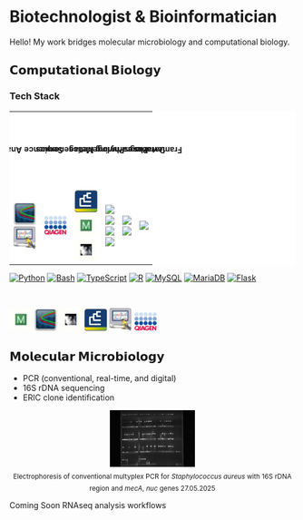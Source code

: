 # Biotechnologist & Bioinformatician
Hello! My work bridges molecular microbiology and computational biology.

## **𝗖𝗼𝗺𝗽𝘂𝘁𝗮𝘁𝗶𝗼𝗻𝗮𝗹 𝗕𝗶𝗼𝗹𝗼𝗴𝘆**

### Tech Stack

<table style="background-color: white; border-collapse: collapse;">
  <tr>
    <th style="transform: rotate(90deg); writing-mode: vertical-lr; text-align: left; padding: 0 5px;">Sequence Analyses</th>
    <th style="transform: rotate(90deg); writing-mode: vertical-lr; text-align: left; padding: 0 5px;">Metagenomics</th>
    <th style="transform: rotate(90deg); writing-mode: vertical-lr; text-align: left; padding: 0 5px;">Phylogenetics</th>
    <th style="transform: rotate(90deg); writing-mode: vertical-lr; text-align: left; padding: 0 5px;">Programming</th>
    <th style="transform: rotate(90deg); writing-mode: vertical-lr; text-align: left; padding: 0 5px;">Databases</th>
    <th style="transform: rotate(90deg); writing-mode: vertical-lr; text-align: left; padding: 0 5px;">Frameworks</th>
  </tr>
  <tr>
    <td align="center">
      <a href="https://technelysium.com.au/wp/chromas/">
        <img src="Chromas.jpg" alt="Chromas" width="40"/>
      </a><br>
      <a href="https://digitalworldbiology.com/FinchTV">
        <img src="FinchTV.jpg" alt="FinchTV" width="40"/>
      </a>
    </td>
    <td align="center">
      <a href="https://www.qiagen.com/us/resources/resourcedetail?id=def90e09-0c22-4dad-ba8d-820fedb5ec0d&lang=en">
        <img src="Qiacuity.jpg" alt="Qiacuity" width="40"/>
      </a>
    </td>
    <td align="center">
      <a href="https://www.bockytech.com.tw/PDF-File/bn_brochure.pdf">
        <img src="Bionumerics.jpg" alt="BIONUMERICS" width="40"/>
      </a><br>
      <a href="https://www.megasoftware.net/">
        <img src="Mega.jpg" alt="MEGA" width="40"/>
      </a><br>
      <a href="http://tree.bio.ed.ac.uk/software/Figtree/">
        <img src="Figtree.jpg" alt="FigTree" width="40"/>
      </a>
    </td>
    <td align="center">
      <a href="https://www.python.org/">
        <img src="https://cdn.jsdelivr.net/gh/devicons/devicon/icons/python/python-original.svg" width="40" />
      </a><br>
      <a href="https://www.gnu.org/software/bash/">
        <img src="https://cdn.jsdelivr.net/gh/devicons/devicon/icons/bash/bash-original.svg" width="40" />
      </a><br>
      <a href="https://www.typescriptlang.org/">
        <img src="https://cdn.jsdelivr.net/gh/devicons/devicon/icons/typescript/typescript-original.svg" width="40" />
      </a><br>
      <a href="https://www.r-project.org/">
        <img src="https://cdn.jsdelivr.net/gh/devicons/devicon/icons/r/r-original.svg" width="40" />
      </a>
    </td>
    <td align="center">
      <a href="https://www.mysql.com/">
        <img src="https://cdn.jsdelivr.net/gh/devicons/devicon/icons/mysql/mysql-original.svg" width="40" />
      </a><br>
      <a href="https://mariadb.org/">
        <img src="https://cdn.jsdelivr.net/gh/devicons/devicon/icons/mariadb/mariadb-original.svg" width="40" />
      </a>
    </td>
    <td align="center">
      <a href="https://flask.palletsprojects.com/">
        <img src="https://cdn.jsdelivr.net/gh/devicons/devicon/icons/flask/flask-original.svg" width="40" />
      </a>
    </td>
  </tr>
</table>


[<img src="https://cdn.jsdelivr.net/gh/devicons/devicon/icons/python/python-original.svg" alt="Python" width="40"/>](https://www.python.org/)
[<img src="https://cdn.jsdelivr.net/gh/devicons/devicon/icons/bash/bash-original.svg" alt="Bash" width="40"/>](https://www.gnu.org/software/bash/)
[<img src="https://cdn.jsdelivr.net/gh/devicons/devicon/icons/typescript/typescript-original.svg" alt="TypeScript" width="40"/>](https://www.typescriptlang.org/)
[<img src="https://cdn.jsdelivr.net/gh/devicons/devicon/icons/r/r-original.svg" alt="R" width="40"/>](https://www.r-project.org/)
[<img src="https://cdn.jsdelivr.net/gh/devicons/devicon/icons/mysql/mysql-original.svg" alt="MySQL" width="40"/>](https://www.mysql.com/)
[<img src="https://cdn.jsdelivr.net/gh/devicons/devicon/icons/mariadb/mariadb-original.svg" alt="MariaDB" width="40"/>](https://mariadb.org/)
[<img src="https://cdn.jsdelivr.net/gh/devicons/devicon/icons/flask/flask-original.svg" alt="Flask" width="40"/>](https://flask.palletsprojects.com/)


</br>

[<img src="Mega.jpg" alt="MEGA" width="40"/>](https://www.megasoftware.net/)
[<img src="Chromas.jpg" alt="Chromas" width="40"/>](https://technelysium.com.au/wp/chromas/)
[<img src="Figtree.jpg" alt="FigTree" width="40"/>](http://tree.bio.ed.ac.uk/software/Figtree/)
[<img src="Bionumerics.jpg" alt="BIONUMERICS" width="40"/>](https://www.bockytech.com.tw/PDF-File/bn_brochure.pdf)
[<img src="FinchTV.jpg" alt="FinchTV" width="40"/>](https://digitalworldbiology.com/FinchTV)
[<img src="Qiacuity.jpg" alt="Qiacuity Software Suite" width="40"/>](https://www.qiagen.com/us/resources/resourcedetail?id=def90e09-0c22-4dad-ba8d-820fedb5ec0d&lang=en)


## **𝗠𝗼𝗹𝗲𝗰𝘂𝗹𝗮𝗿 𝗠𝗶𝗰𝗿𝗼𝗯𝗶𝗼𝗹𝗼𝗴𝘆**
  - PCR (conventional, real-time, and digital)
  - 16S rDNA sequencing
  - ERIC clone identification
   
<p align="center">
  <img src="TRIPLEX POBÓR X 3 PŁYTKA 27.05.2025.jpg" alt="TRIPLEX PCR with 16S rDNA region and <i>mecA</i>, <i>nuc</i> genes  27.05.2025" width="150"/><br/>
  <sub>Electrophoresis of conventional multyplex PCR for <i>Staphylococcus aureus</i> with 16S rDNA region and <i>mecA</i>, <i>nuc</i> genes  27.05.2025</sub>
</p>

<h>Coming Soon</h>
RNAseq analysis workflows
